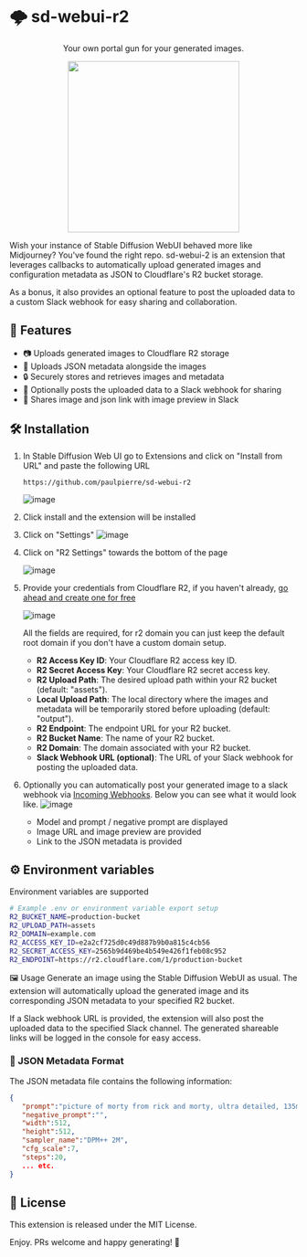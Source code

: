 # 🌩️ sd-webui-r2

<center>
Your own portal gun for your generated images.

<img src="https://media0.giphy.com/media/v1.Y2lkPTc5MGI3NjExcDBzZGF2azBnZ2F0YzJqbzBodWc5enZhaDM1YmFqZnQ1cnZmOG9mZCZlcD12MV9pbnRlcm5hbF9naWZfYnlfaWQmY3Q9Zw/3oriNTivEJZ1ASRnMc/giphy.gif" width="300" /></center>

Wish your instance of Stable Diffusion WebUI behaved more like Midjourney? You've found the right repo. sd-webui-2 is an extension that leverages callbacks to automatically upload generated images and configuration metadata as JSON to Cloudflare's R2 bucket storage.

As a bonus, it also provides an optional feature to post the uploaded data to a custom Slack webhook for easy sharing and collaboration.

## 🚀 Features

- 📷 Uploads generated images to Cloudflare R2 storage
- 📝 Uploads JSON metadata alongside the images
- 🔒 Securely stores and retrieves images and metadata
- 💬 Optionally posts the uploaded data to a Slack webhook for sharing
- 🔗 Shares image and json link with image preview in Slack

## 🛠️ Installation

1. In Stable Diffusion Web UI go to Extensions and click on "Install from URL" and paste the following URL

    ```
    https://github.com/paulpierre/sd-webui-r2
    ```

    ![image](https://github.com/paulpierre/sd-webui-r2/blob/main/img/7.png?raw=true)

2. Click install and the extension will be installed
3. Click on "Settings"
    ![image](https://github.com/paulpierre/sd-webui-r2/blob/main/img/2.png?raw=true)

4. Click on "R2 Settings" towards the bottom of the page
    
    ![image](https://github.com/paulpierre/sd-webui-r2/blob/main/img/3.png?raw=true)

5. Provide your credentials from Cloudflare R2, if you haven't already, [go ahead and create one for free](https://developers.cloudflare.com/r2/)

    ![image](https://github.com/paulpierre/sd-webui-r2/blob/main/img/2.png?raw=true)

    All the fields are required, for r2 domain you can just keep the default root domain if you don't have a custom domain setup.

    - **R2 Access Key ID**: Your Cloudflare R2 access key ID.
    - **R2 Secret Access Key**: Your Cloudflare R2 secret access key.
    - **R2 Upload Path**: The desired upload path within your R2 bucket (default: "assets").
    - **Local Upload Path**: The local directory where the images and metadata will be temporarily stored before uploading (default: "output").
    - **R2 Endpoint**: The endpoint URL for your R2 bucket.
    - **R2 Bucket Name**: The name of your R2 bucket.
    - **R2 Domain**: The domain associated with your R2 bucket.
    - **Slack Webhook URL (optional)**: The URL of your Slack webhook for posting the uploaded data.

1. Optionally you can automatically post your generated image to a slack webhook via [Incoming Webhooks](https://api.slack.com/messaging/webhooks). Below you can see what it would look like.
    ![image](https://github.com/paulpierre/sd-webui-r2/blob/main/img/8.png?raw=true)

    - Model and prompt / negative prompt are displayed
    - Image URL and image preview are provided
    - Link to the JSON metadata is provided

## ⚙️ Environment variables
Environment variables are supported

```bash
# Example .env or environment variable export setup
R2_BUCKET_NAME=production-bucket
R2_UPLOAD_PATH=assets
R2_DOMAIN=example.com
R2_ACCESS_KEY_ID=e2a2cf725d0c49d887b9b0a815c4cb56
R2_SECRET_ACCESS_KEY=2565b9d469be4b549e426f1feb08c952
R2_ENDPOINT=https://r2.cloudflare.com/1/production-bucket
```



🖼️ Usage
Generate an image using the Stable Diffusion WebUI as usual.
The extension will automatically upload the generated image and its corresponding JSON metadata to your specified R2 bucket.

If a Slack webhook URL is provided, the extension will also post the uploaded data to the specified Slack channel.
The generated shareable links will be logged in the console for easy access.

### 📄 JSON Metadata Format
The JSON metadata file contains the following information:
```json
{
   "prompt":"picture of morty from rick and morty, ultra detailed, 135mm",
   "negative_prompt":"",
   "width":512,
   "height":512,
   "sampler_name":"DPM++ 2M",
   "cfg_scale":7,
   "steps":20,
   ... etc.
}
```

## 📜 License
This extension is released under the MIT License.

Enjoy. PRs welcome and happy generating! 🎉